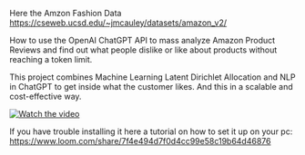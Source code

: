 Here the Amzon Fashion Data 
https://cseweb.ucsd.edu/~jmcauley/datasets/amazon_v2/

How to use the OpenAI ChatGPT API to mass analyze Amazon Product Reviews and find out what people dislike or like about products without reaching a token limit.

This project combines Machine Learning Latent Dirichlet Allocation and NLP in ChatGPT to get inside what the customer likes. And this in a scalable and cost-effective way.

[![Watch the video](https://img.youtube.com/vi/SM_nF0dyY04/0.jpg)](https://youtu.be/SM_nF0dyY04)

If you have trouble installing it here a tutorial on how to set it up on your pc:
https://www.loom.com/share/7f4e494d7f0d4cc99e58c19b64d46876
